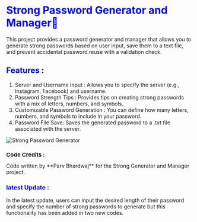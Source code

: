 <h1 style="front-size: 20px; color: blue;">         Strong Password Generator and Manager🔑</h1>

This project provides a password generator and manager that allows you to generate strong passwords based on user input, save them to a text file, and prevent accidental password reuse with a validation check.

<h2 style="front-size: 15px; color: blue;">Features :</h2>

1.   Server and Username Input : Allows you to specify the server (e.g., Instagram, Facebook) and username.
2.   Password Strength Tips  : Provides tips on creating strong passwords with a mix of letters, numbers, and symbols.
3.   Customizable Password Generation : You can define how many letters, numbers, and symbols to include in your password.
4.   Password File Save: Saves the generated password to a .txt file associated with the server.

   ![Strong Password Generator](https://www.eventscount.com/upload/07-2022/article/Strong%20Password%20Generator.jpg)


  <h2 style="font-size: 15px;"> Code Credits :</h2>
 Code written by **Parv Bhardwaj** for the Strong  Generator and Manager project.  



<h3 style="front-size: 15px; color: blue;">latest Update :</h3>

<p>In the latest update, users can input the desired length of their password and specify the number of strong passwords to generate but this functionality has been added in two new codes.</p>